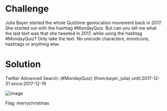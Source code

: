 # Challenge

Julia Bayer started the whole Quiztime geolocation movement back in 2017. She started out with the hashtag #MondayQuiz. But can you tell me what the last text was that she tweeted in 2017, while using the hashtag #MondayQuiz? Only take the text. No unicode characters, emoticons, hashtags or anything else.

# Solution

Twitter Advanced Search: (#MondayQuiz) (from:bayer_julia) until:2017-12-31 since:2017-12-19

![image](https://user-images.githubusercontent.com/81070073/121117395-ebe76b80-c7cc-11eb-8395-9e8aad88183e.png)

Flag: merrychristmas
